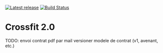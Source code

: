 [![Latest release](https://img.shields.io/github/release/lgangloff/crossfit-2.0.svg?style=flat-square)](https://github.com/lgangloff/crossfit-2.0/releases)
[![Build Status](https://img.shields.io/travis/lgangloff/crossfit-2.0/master.svg?style=flat-square)](https://travis-ci.org/lgangloff/crossfit-2.0)

# Crossfit 2.0

TODO: 
 envoi contrat pdf par mail
 versioner modele de contrat (v1, avenant, etc.)